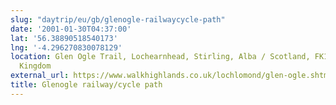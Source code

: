 ```yaml
---
slug: "daytrip/eu/gb/glenogle-railwaycycle-path"
date: '2001-01-30T04:37:00'
lat: '56.38890518540173'
lng: '-4.296270830078129'
location: Glen Ogle Trail, Lochearnhead, Stirling, Alba / Scotland, FK19 8QB, United
  Kingdom
external_url: https://www.walkhighlands.co.uk/lochlomond/glen-ogle.shtml
title: Glenogle railway/cycle path
---
```



